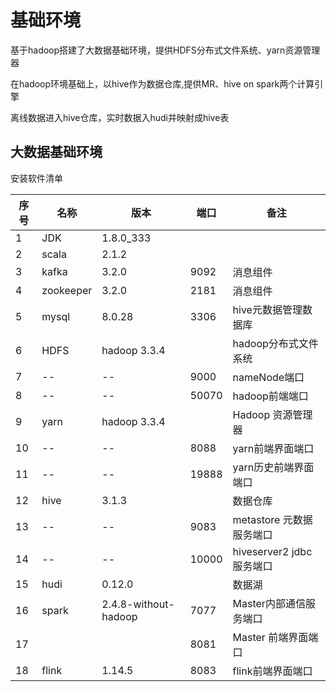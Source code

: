 # 基础环境

基于hadoop搭建了大数据基础环境，提供HDFS分布式文件系统、yarn资源管理器

在hadoop环境基础上，以hive作为数据仓库,提供MR、hive  on spark两个计算引擎

离线数据进入hive仓库，实时数据入hudi并映射成hive表

## 大数据基础环境

安装软件清单

| 序号 | 名称      | 版本                 | 端口  | 备注                       |
| ---- | --------- | -------------------- | ----- | -------------------------- |
| 1    | JDK       | 1.8.0_333            |       |                            |
| 2    | scala     | 2.1.2                |       |                            |
| 3    | kafka     | 3.2.0                | 9092  | 消息组件                   |
| 4    | zookeeper | 3.2.0                | 2181  | 消息组件                   |
| 5    | mysql     | 8.0.28               | 3306  | hive元数据管理数据库       |
| 6    | HDFS      | hadoop 3.3.4         |       | hadoop分布式文件系统       |
| 7    | --        | --                   | 9000  | nameNode端口               |
| 8    | --        | --                   | 50070 | hadoop前端端口             |
| 9    | yarn      | hadoop 3.3.4         |       | Hadoop 资源管理器          |
| 10   | --        | --                   | 8088  | yarn前端界面端口           |
| 11   | --        | --                   | 19888 | yarn历史前端界面端口       |
| 12   | hive      | 3.1.3                |       | 数据仓库                   |
| 13   | --        | --                   | 9083  | metastore   元数据服务端口 |
| 14   | --        | --                   | 10000 | hiveserver2  jdbc服务端口  |
| 15   | hudi      | 0.12.0               |       | 数据湖                     |
| 16   | spark     | 2.4.8-without-hadoop | 7077  | Master内部通信服务端口     |
| 17   |           |                      | 8081  | Master 前端界面端口        |
| 18   | flink     | 1.14.5               | 8083  | flink前端界面端口          |

